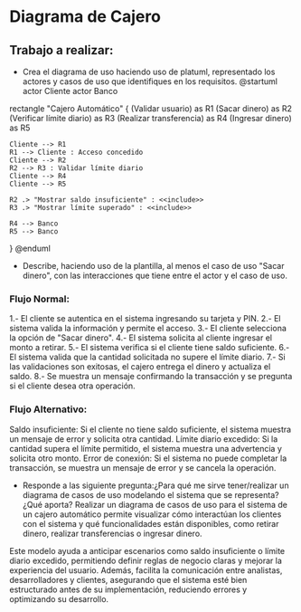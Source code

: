 # Diagrama de Cajero

## Trabajo a realizar:
- Crea el diagrama de uso haciendo uso de platuml, representado los actores y casos de uso que identifiques en los requisitos.
@startuml
actor Cliente
actor Banco

rectangle "Cajero Automático" {
    (Validar usuario) as R1
    (Sacar dinero) as R2
    (Verificar límite diario) as R3
    (Realizar transferencia) as R4
    (Ingresar dinero) as R5
    
    Cliente --> R1
    R1 --> Cliente : Acceso concedido
    Cliente --> R2
    R2 --> R3 : Validar límite diario
    Cliente --> R4
    Cliente --> R5

    R2 .> "Mostrar saldo insuficiente" : <<include>>
    R3 .> "Mostrar límite superado" : <<include>>
    
    R4 --> Banco
    R5 --> Banco
}
@enduml




- Describe, haciendo uso de la plantilla, al menos el caso de uso "Sacar dinero", con las interacciones que tiene entre el actor y el caso de uso.
### Flujo Normal:
1.- El cliente se autentica en el sistema ingresando su tarjeta y PIN.
2.- El sistema valida la información y permite el acceso.
3.- El cliente selecciona la opción de "Sacar dinero".
4.- El sistema solicita al cliente ingresar el monto a retirar.
5.- El sistema verifica si el cliente tiene saldo suficiente.
6.- El sistema valida que la cantidad solicitada no supere el límite diario.
7.- Si las validaciones son exitosas, el cajero entrega el dinero y actualiza el saldo.
8.- Se muestra un mensaje confirmando la transacción y se pregunta si el cliente desea otra operación.

### Flujo Alternativo:
Saldo insuficiente: Si el cliente no tiene saldo suficiente, el sistema muestra un mensaje de error y solicita otra cantidad.
Límite diario excedido: Si la cantidad supera el límite permitido, el sistema muestra una advertencia y solicita otro monto.
Error de conexión: Si el sistema no puede completar la transacción, se muestra un mensaje de error y se cancela la operación.


  
- Responde a las siguiente pregunta:¿Para qué me sirve tener/realizar un diagrama de casos de uso modelando el sistema que se representa? ¿Qué aporta?
Realizar un diagrama de casos de uso para el sistema de un cajero automático permite visualizar cómo interactúan los clientes con el sistema y qué funcionalidades están disponibles, como retirar dinero, realizar transferencias o ingresar dinero.

Este modelo ayuda a anticipar escenarios como saldo insuficiente o límite diario excedido, permitiendo definir reglas de negocio claras y mejorar la experiencia del usuario. Además, facilita la comunicación entre analistas, desarrolladores y clientes, asegurando que el sistema esté bien estructurado antes de su implementación, reduciendo errores y optimizando su desarrollo.







